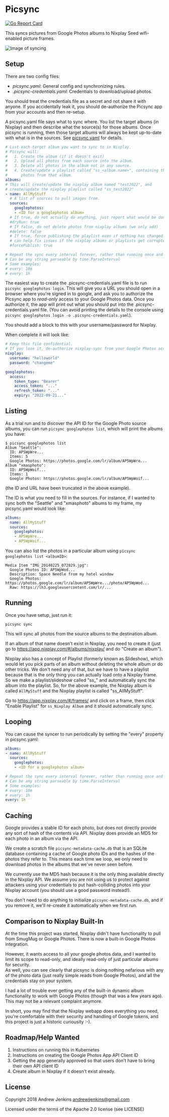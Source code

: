 Picsync
=======

[![Go Report Card](https://goreportcard.com/badge/github.com/andrewjjenkins/picsync)](https://goreportcard.com/report/github.com/andrewjjenkins/picsync)


This syncs pictures from Google Photos albums to Nixplay Seed wifi-enabled picture
frames.

![Image of syncing](picsync.png)

Setup
-----

There are two config files:
- *picsync.yaml*: General config and synchronizing rules.
- *.picsync-credentials.yaml*: Credentials to download/upload photos.

You should treat the credentials file as a secret and not share it with
anyone.  If you accidentally leak it, you should de-authorize the Picsync
app from your accounts and then re-setup.

A picsync.yaml file says what to sync where.  You list the target albums
(in Nixplay) and then describe what the source(s) for those albums.  Once
picsync is running, then those target albums will always be kept up-to-date
with what is in the sources.  See [picsync.yaml](picsync.yaml) for details.

```yaml
# List each target album you want to sync to in Nixplay.
# Picsync will:
#   1. Create the album (if it doesn't exit)
#   2. Upload all photos from each source into the album.
#   3. Delete all photos in the album not in any source.
#   4. Create/update a playlist called "ss_<album.name>", containing the
#      photos from that album.
albums:
# This will create/update the nixplay album named "test2022", and
# create/update the nixplay playlist called "ss_test2022"
- name: AllMyStuff
  # A list of sources to pull images from.
  sources:
    googlephotos:
    - <ID for a googlephotos album>
  # If true, do not actually do anything, just report what would be done.
  #dryRun: true
  # If false, do not delete photos from nixplay albums (we only add)
  #delete: false
  # If true, force publishing the playlist even if nothing has changed.  This
  # can help fix issues if the nixplay albums or playlists get corrupted.
  #forcePublish: true

# Repeat the sync every interval forever, rather than running once and exiting.
# Can be any string parseable by time.ParseInterval
# Some examples:
# every: 10m
# every: 1h
```

The easiest way to create the .picsync-credentials.yaml file is to run
`picsync googlephotos login`.  This will give you a URL you should open in
a browser where you're signed in to google, and ask you to authorize the
Picsync app to *read-only* access to your Google Photos data.  Once you
authorize it, the app will print out what you should put into the .picsync-credentials.yaml file.  (You can avoid printing the details to the 
console using `picsync googlephotos login -o .picsync-credentials.yaml`).

You should add a block to this with your username/password for Nixplay.

When complete it will look like:

```yaml
# Keep this file confidential.
# If you lose it, de-authorize nixplay-sync from your Google Photos account and repeat 'picsync googlephotos login'
nixplay:
  username: "helloworld"
  password: "changeme"

googlephotos:
  access:
    token_type: "Bearer"
    access_token: "..."
    refresh_token: "..."
    expiry: "2022-09-21..."
```

Listing
-------
As a trial run and to discover the API ID for the Google Photo source albums,
you can run `picsync googlephotos list`, which will print the albums you have:

```
$ picsync googlephotos list
Album "Seattle":
  ID: AP5WpWre...
  Items: 5
  Google Photos: https://photos.google.com/lr/album/AP5WpWre...
Album "xmasphoto":
  ID: AP5WpWoif...
  Items: 1
  Google Photos: https://photos.google.com/lr/album/AP5WpWoif...
```

(the ID and URL have been truncated in the above example).

The ID is what you need to fill in the sources.  For instance, if I wanted to sync both the "Seattle" and "xmasphoto" albums to my frame, my picsync.yaml would look like:

```yaml
albums:
  name: AllMyStuff
  sources:
    googlephotos:
    - AP5WpWre...
    - AP5WpWoif...
```

You can also list the photos in a particular album using `picsync googlephotos list <albumID>`:

```
Media Item "IMG_20140225_072829.jpg":
  Google Photos ID: AP5WpWod...
  Description: Space Needle from my hotel window
  Google Photos: https://photos.google.com/lr/album/AP5WpWre.../photo/AP5WpWod...
  Raw: https://lh3.googleusercontent.com/lr/...
  ```

Running
-------

Once you have setup, just run it:

```
picsync sync
```

This will sync all photos from the source albums to the 
destination album.

If an album of that name doesn't exist in Nixplay, you need to create it (just go
to https://app.nixplay.com/#/albums/nixplay/ and do "Create an album").

Nixplay also has a concept of Playlist (formerly known as 
Slideshow), which would let you pick parts of an album without deleting the whole
album or do other tricks.  We don't need any of that, but we have to have a playlist
because that is the only thing you can actually load onto a Nixplay frame.  So we 
make a playlist/slideshow called "ss_<albumName>" and automatically sync the album
into the playlist.  So, for the above example, the Nixplay album is called 
`AllMyStuff` and the Nixplay playlist is called "ss_AllMyStuff".

Go to https://app.nixplay.com/#/frames/ and click on a frame, then click "Enable
Playlist" for `ss_Nixplay Album` and it should automatically sync.

Looping
-------

You can cause the syncer to run periodically by setting the "every" property in picsync.yaml:

```yaml
albums:
- name: AllMyStuff
  sources:
    googlephotos:
    - <ID for a googlephotos album>

# Repeat the sync every interval forever, rather than running once and exiting.
# Can be any string parseable by time.ParseInterval
# Some examples:
# every: 10m
# every: 1h
every: 1h
```

Caching
-------

Google provides a stable ID for each photo, but does not directly provide any
sort of hash of the contents via API.  Nixplay does provide an MD5 for each photo
in an album via the API.

We create a scratch file `picsync-metadata-cache.db` that is an SQLite database
containing a cache of Google photo IDs and the hashes of the photos they refer to.
This means each time we loop, we only need to download photos in the albums that
we've never seen before.

We currently use the MD5 hash because it is the only thing available directly in
the Nixplay API.  We assume you are not using us to protect against attackers
using your credentials to put hash-colliding photos into your Nixplay account
(you should use a good password instead!).

You don't need to do anything to initialize `picsync-metadata-cache.db`, and if
you remove it, we'll re-create it automatically when we first run.

Comparison to Nixplay Built-In
------------------------------

At the time this project was started, Nixplay didn't have functionality to pull 
from SmugMug or Google Photos.  There is now a built-in Google Photos integration.

However, it wants access to all your google photos data, and I wanted to limit its 
scope to read-only, and ideally read-only of just particular albums for security.  
As well, you can see clearly that picsync is doing nothing nefarious with any of
the photo data (just really simple reads from Google Photos), and all the
credentials stay on your system.

I had a lot of trouble ever getting any of the built-in dynamic album functionality
to work with Google Photos (though that was a few years ago).  This may not be
a relevant complaint anymore.

In short, you may find that the Nixplay webapp does everything you need, you're
comfortable with their security and handling of Google tokens, and
this project is just a historic curiousity :-).

Roadmap/Help Wanted
-------------------
1. Instructions on running this in Kubernetes
1. Instructions on creating the Google Photos App API Client ID
1. Getting the app generally approved so that users don't have to bring their own API client ID
1. Create album in Nixplay if it doesn't exist already.

License
-------
Copyright 2018 Andrew Jenkins <andrewjjenkins@gmail.com>

Licensed under the terms of the Apache 2.0 license (see LICENSE)
